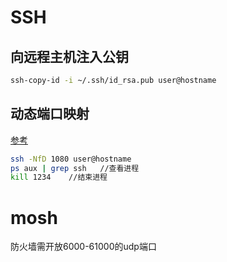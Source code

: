 # SSH

## 向远程主机注入公钥

```bash
ssh-copy-id -i ~/.ssh/id_rsa.pub user@hostname
```

## 动态端口映射

[参考](https://blog.csdn.net/chenjh213/article/details/49795521)

```bash
ssh -NfD 1080 user@hostname
ps aux | grep ssh   //查看进程
kill 1234    //结束进程
```

# mosh

防火墙需开放6000-61000的udp端口
